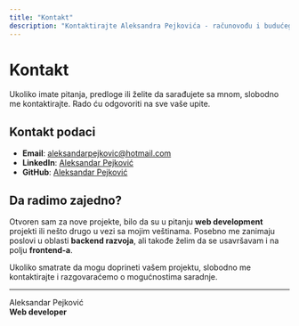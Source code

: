 ```yaml
---
title: "Kontakt"
description: "Kontaktirajte Aleksandra Pejkovića - računovođu i budućeg web developera."
---
```


# Kontakt

Ukoliko imate pitanja, predloge ili želite da sarađujete sa mnom, slobodno me kontaktirajte. Rado ću odgovoriti na sve vaše upite.

## Kontakt podaci

- **Email**: <a href="mailto:aleksandarpejkovic@hotmail.com" target="_blank">aleksandarpejkovic@hotmail.com</a>
- **LinkedIn**: <a href="https://www.linkedin.com/in/aleksandar-pejkovic" target="_blank">Aleksandar Pejković</a>
- **GitHub**: <a href="https://github.com/aleksandar-pejkovic" target="_blank">Aleksandar Pejković</a>

## Da radimo zajedno?

Otvoren sam za nove projekte, bilo da su u pitanju **web development** projekti ili nešto drugo u vezi sa mojim veštinama. Posebno me zanimaju poslovi u oblasti **backend razvoja**, ali takođe želim da se usavršavam i na polju **frontend-a**.

Ukoliko smatrate da mogu doprineti vašem projektu, slobodno me kontaktirajte i razgovaraćemo o mogućnostima saradnje.

---
Aleksandar Pejković  
**Web developer**  
